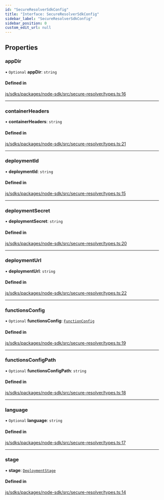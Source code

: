 ```yaml
---
id: "SecureResolverSdkConfig"
title: "Interface: SecureResolverSdkConfig"
sidebar_label: "SecureResolverSdkConfig"
sidebar_position: 0
custom_edit_url: null
---
```


## Properties

### appDir

• `Optional` **appDir**: `string`

#### Defined in

[js/sdks/packages/node-sdk/src/secure-resolver/types.ts:16](https://github.com/refinery-labs/lunasec-monorepo/blob/69269f1/js/sdks/packages/node-sdk/src/secure-resolver/types.ts#L16)

___

### containerHeaders

• **containerHeaders**: `string`

#### Defined in

[js/sdks/packages/node-sdk/src/secure-resolver/types.ts:21](https://github.com/refinery-labs/lunasec-monorepo/blob/69269f1/js/sdks/packages/node-sdk/src/secure-resolver/types.ts#L21)

___

### deploymentId

• **deploymentId**: `string`

#### Defined in

[js/sdks/packages/node-sdk/src/secure-resolver/types.ts:15](https://github.com/refinery-labs/lunasec-monorepo/blob/69269f1/js/sdks/packages/node-sdk/src/secure-resolver/types.ts#L15)

___

### deploymentSecret

• **deploymentSecret**: `string`

#### Defined in

[js/sdks/packages/node-sdk/src/secure-resolver/types.ts:20](https://github.com/refinery-labs/lunasec-monorepo/blob/69269f1/js/sdks/packages/node-sdk/src/secure-resolver/types.ts#L20)

___

### deploymentUrl

• **deploymentUrl**: `string`

#### Defined in

[js/sdks/packages/node-sdk/src/secure-resolver/types.ts:22](https://github.com/refinery-labs/lunasec-monorepo/blob/69269f1/js/sdks/packages/node-sdk/src/secure-resolver/types.ts#L22)

___

### functionsConfig

• `Optional` **functionsConfig**: [`FunctionConfig`](FunctionConfig.md)

#### Defined in

[js/sdks/packages/node-sdk/src/secure-resolver/types.ts:19](https://github.com/refinery-labs/lunasec-monorepo/blob/69269f1/js/sdks/packages/node-sdk/src/secure-resolver/types.ts#L19)

___

### functionsConfigPath

• `Optional` **functionsConfigPath**: `string`

#### Defined in

[js/sdks/packages/node-sdk/src/secure-resolver/types.ts:18](https://github.com/refinery-labs/lunasec-monorepo/blob/69269f1/js/sdks/packages/node-sdk/src/secure-resolver/types.ts#L18)

___

### language

• `Optional` **language**: `string`

#### Defined in

[js/sdks/packages/node-sdk/src/secure-resolver/types.ts:17](https://github.com/refinery-labs/lunasec-monorepo/blob/69269f1/js/sdks/packages/node-sdk/src/secure-resolver/types.ts#L17)

___

### stage

• **stage**: [`DeploymentStage`](../enums/DeploymentStage.md)

#### Defined in

[js/sdks/packages/node-sdk/src/secure-resolver/types.ts:14](https://github.com/refinery-labs/lunasec-monorepo/blob/69269f1/js/sdks/packages/node-sdk/src/secure-resolver/types.ts#L14)
